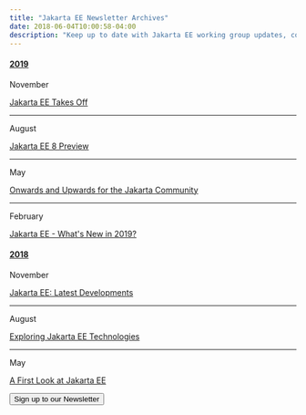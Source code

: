 ```yaml
---
title: "Jakarta EE Newsletter Archives"
date: 2018-06-04T10:00:58-04:00
description: "Keep up to date with Jakarta EE working group updates, community news and announcement."
---
```


<div class="panel-group margin-top-30" id="accordion" role="tablist" aria-multiselectable="true">
  <div class="panel panel-default">
    <div class="panel-heading" role="tab" id="heading2019">
      <h4 class="panel-title">
        <a role="button" data-toggle="collapse" data-parent="#accordion" href="#collapse2019" aria-expanded="true" aria-controls="collapse2019">
        2019
        </a>
      </h4>
    </div>
    <div id="collapse2019" class="panel-collapse collapse in" role="tabpanel" aria-labelledby="heading2019">
      <div class="panel-body">
        <div class="row margin-bottom-15">
          <div class="col-sm-12">
            <div class="col-md-8 col-sm-6">
              <span class="newsletter-archive-icons">
              <i class="fa fa-calendar-o" aria-hidden="true"></i>
              <span class="newsletter-archive-month">November</span>
              </span>
            </div>
            <div class="col-md-16 col-sm-18">
              <p><a href="https://www.eclipse.org/community/eclipse_newsletter/2019/november/" target="_blank">Jakarta EE Takes Off
                </a>
              </p>
            </div>
          </div>
        </div>
        <hr />
        <div class="row margin-bottom-15">
          <div class="col-sm-12">
            <div class="col-md-8 col-sm-6">
              <span class="newsletter-archive-icons">
              <i class="fa fa-calendar-o" aria-hidden="true"></i>
              <span class="newsletter-archive-month">August</span>
              </span>
            </div>
            <div class="col-md-16 col-sm-18">
              <p><a href="https://www.eclipse.org/community/eclipse_newsletter/2019/august/" target="_blank">Jakarta EE 8 Preview
                </a>
              </p>
            </div>
          </div>
        </div>
        <hr />
        <div class="row margin-bottom-15">
          <div class="col-sm-12">
            <div class="col-md-8 col-sm-6">
              <span class="newsletter-archive-icons">
              <i class="fa fa-calendar-o" aria-hidden="true"></i>
              <span class="newsletter-archive-month">May</span>
              </span>
            </div>
            <div class="col-md-16 col-sm-18">
              <p><a href="https://www.eclipse.org/community/eclipse_newsletter/2019/may/" target="_blank">Onwards and Upwards for the Jakarta Community
                </a>
              </p>
            </div>
          </div>
        </div>
        <hr />
        <div class="row">
          <div class="col-sm-12">
            <div class="col-md-8 col-sm-6">
              <span class="newsletter-archive-icons">
              <i class="fa fa-calendar-o" aria-hidden="true"></i>
              <span class="newsletter-archive-month">February</span>
              </span>
            </div>
            <div class="col-md-16 col-sm-18">
              <p><a href="http://www.eclipse.org/community/eclipse_newsletter/2019/february/" target="_blank">Jakarta EE - What's New in 2019?
                </a>
              </p>
            </div>
          </div>
        </div>
      </div>
    </div>
  </div>
</div>

<div class="panel-group margin-top-30" id="accordion" role="tablist" aria-multiselectable="true">
  <div class="panel panel-default">
    <div class="panel-heading" role="tab" id="heading2018">
      <h4 class="panel-title">
        <a role="button" data-toggle="collapse" data-parent="#accordion" href="#collapse2018" aria-expanded="true" aria-controls="collapse2018">
        2018
        </a>
      </h4>
    </div>
    <div id="collapse2018" class="panel-collapse collapse in" role="tabpanel" aria-labelledby="heading2018">
      <div class="panel-body">
        <div class="row margin-bottom-15">
          <div class="col-sm-12">
            <div class="col-md-8 col-sm-6">
              <span class="newsletter-archive-icons">
              <i class="fa fa-calendar-o" aria-hidden="true"></i>
              <span class="newsletter-archive-month">November</span>
              </span>
            </div>
            <div class="col-md-16 col-sm-18">
              <p class="margin-bottom-0"><a href="http://www.eclipse.org/community/eclipse_newsletter/2018/november/" target="_blank">Jakarta EE: Latest Developments</a></p>
            </div>
          </div>
        </div>
        <hr>
        <div class="row margin-bottom-15">
          <div class="col-sm-12">
            <div class="col-md-8 col-sm-6">
              <span class="newsletter-archive-icons">
              <i class="fa fa-calendar-o" aria-hidden="true"></i>
              <span class="newsletter-archive-month">August</span>
              </span>
            </div>
            <div class="col-md-16 col-sm-18">
              <p class="margin-bottom-0"><a href="https://www.eclipse.org/community/eclipse_newsletter/2018/august/" target="_blank">Exploring Jakarta EE Technologies</a></p>
            </div>
          </div>
        </div>
        <hr> 
        <div class="row">
          <div class="col-sm-12">
            <div class="col-md-8 col-sm-6">
              <span class="newsletter-archive-icons">
              <i class="fa fa-calendar-o" aria-hidden="true"></i>
              <span class="newsletter-archive-month">May</span>
              </span>
            </div>
            <div class="col-md-16 col-sm-18">
              <p><a href="http://www.eclipse.org/community/eclipse_newsletter/2018/may/" target="_blank">A First Look at Jakarta EE
                </a>
              </p>
            </div>
          </div>
        </div>
      </div>
    </div>
  </div>
</div>

<form action="https://eclipsecon.us6.list-manage.com/subscribe/post" method="post" target="_blank" class="text-center">
  <input type="hidden" name="u" value="eaf9e1f06f194eadc66788a85">
  <input type="hidden" name="id" value="98ae69e304">
  <input type="submit" value="Sign up to our Newsletter" name="subscribe" class="button btn btn-primary btn-lg">
</form>
